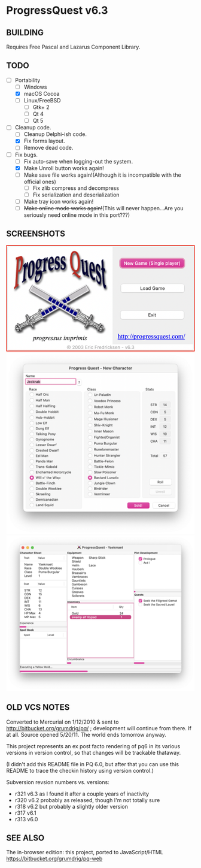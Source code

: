 ProgressQuest v6.3
==================

BUILDING
--------

Requires Free Pascal and Lazarus Component Library.

TODO
--------
- [ ] Portability
  - [ ] Windows
  - [x] macOS Cocoa
  - [ ] Linux/FreeBSD
    - [ ] Gtk+ 2
    - [ ] Qt 4
    - [ ] Qt 5
- [ ] Cleanup code.
  - [ ] Cleanup Delphi-ish code.
  - [x] Fix forms layout.
  - [ ] Remove dead code.
- [ ] Fix bugs.
  - [ ] Fix auto-save when logging-out the system.
  - [x] Make Unroll button works again!
  - [ ] Make save file works again!(Although it is incompatible with the official ones)
    - [ ] Fix zlib compress and decompress
    - [ ] Fix serialization and deserialization
  - [ ] Make tray icon works again!
  - [ ] ~~Make online mode works again!~~(This will never happen...Are you seriously need online mode in this port???)

SCREENSHOTS
--------
![Front](snapshots/Front.png)
![New Guy](snapshots/NewGuy.png)
![Main](snapshots/Main.png)

OLD VCS NOTES
---------

Converted to Mercurial on 1/12/2010 & sent to
http://bitbucket.org/grumdrig/pq/ ; development will continue from
there. If at all. Source opened 5/20/11. The world ends tomorrow anyway.

This project represents an ex post facto rendering of pq6 in its
various versions in version control, so that changes will be trackable
thataway.

(I didn't add this README file in PQ 6.0, but after that you can use
this README to trace the checkin history using version control.)

Subversion revsion numbers vs. versions:

* r321 v6.3 as I found it after a couple years of inactivity
* r320 v6.2 probably as released, though I'm not totally sure
* r318 v6.2 but probably a slightly older version
* r317 v6.1
* r313 v6.0

SEE ALSO
--------

The in-browser edition: this project, ported to JavaScript/HTML
https://bitbucket.org/grumdrig/pq-web
